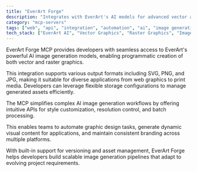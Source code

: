 ```yaml
---
title: "EverArt Forge"
description: "Integrates with EverArt's AI models for advanced vector and raster image generation with flexible storage options."
category: "mcp-servers"
tags: ["web", "api", "integration", "automation", "ai", "image generation", "vector graphics", "raster graphics", "asset management"]
tech_stack: ["EverArt AI", "Vector Graphics", "Raster Graphics", "Image Generation", "AI Models", "APIs"]
---
```


EverArt Forge MCP provides developers with seamless access to EverArt's powerful AI image generation models, enabling programmatic creation of both vector and raster graphics. 

This integration supports various output formats including SVG, PNG, and JPG, making it suitable for diverse applications from web graphics to print media. Developers can leverage flexible storage configurations to manage generated assets efficiently.

The MCP simplifies complex AI image generation workflows by offering intuitive APIs for style customization, resolution control, and batch processing. 

This enables teams to automate graphic design tasks, generate dynamic visual content for applications, and maintain consistent branding across multiple platforms. 

With built-in support for versioning and asset management, EverArt Forge helps developers build scalable image generation pipelines that adapt to evolving project requirements.
